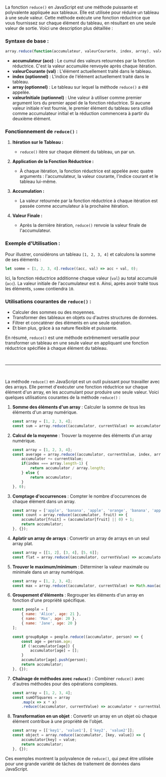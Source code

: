 La fonction `reduce()` en JavaScript est une méthode puissante et polyvalente appliquée aux tableaux. Elle est utilisée pour réduire un tableau à une seule valeur. Cette méthode exécute une fonction réductrice que vous fournissez sur chaque élément du tableau, en résultant en une seule valeur de sortie. Voici une description plus détaillée :

### Syntaxe de base :
```javascript
array.reduce(function(accumulateur, valeurCourante, index, array), valeurInitiale)
```

- **accumulateur (acc)** : Le cumul des valeurs retournées par la fonction réductrice. C'est la valeur accumulée renvoyée après chaque itération.
- **valeurCourante (val)** : L'élément actuellement traité dans le tableau.
- **index (optionnel)** : L'indice de l'élément actuellement traité dans le tableau.
- **array (optionnel)** : Le tableau sur lequel la méthode `reduce()` a été appelée.
- **valeurInitiale (optionnel)** : Une valeur à utiliser comme premier argument lors du premier appel de la fonction réductrice. Si aucune valeur initiale n'est fournie, le premier élément du tableau sera utilisé comme accumulateur initial et la réduction commencera à partir du deuxième élément.

### Fonctionnement de `reduce()` :

1. **Itération sur le Tableau :**
   - `reduce()` itère sur chaque élément du tableau, un par un.

2. **Application de la Fonction Réductrice :**
   - À chaque itération, la fonction réductrice est appelée avec quatre arguments : l'accumulateur, la valeur courante, l'indice courant et le tableau lui-même.

3. **Accumulation :**
   - La valeur retournée par la fonction réductrice à chaque itération est passée comme accumulateur à la prochaine itération.

4. **Valeur Finale :**
   - Après la dernière itération, `reduce()` renvoie la valeur finale de l'accumulateur.

### Exemple d'Utilisation :

Pour illustrer, considérons un tableau `[1, 2, 3, 4]` et calculons la somme de ses éléments :

```javascript
let somme = [1, 2, 3, 4].reduce((acc, val) => acc + val, 0);
```

Ici, la fonction réductrice additionne chaque valeur (`val`) au total accumulé (`acc`). La valeur initiale de l'accumulateur est `0`. Ainsi, après avoir traité tous les éléments, `somme` contiendra `10`.

### Utilisations courantes de `reduce()` :

- Calculer des sommes ou des moyennes.
- Transformer des tableaux en objets ou d'autres structures de données.
- Filtrer et concaténer des éléments en une seule opération.
- Et bien plus, grâce à sa nature flexible et puissante.

En résumé, `reduce()` est une méthode extrêmement versatile pour transformer un tableau en une seule valeur en appliquant une fonction réductrice spécifiée à chaque élément du tableau.

<br>

<hr>

<br>

La méthode `reduce()` en JavaScript est un outil puissant pour travailler avec des arrays. Elle permet d'exécuter une fonction réductrice sur chaque élément d'un array, en les accumulant pour produire une seule valeur. Voici quelques utilisations courantes de la méthode `reduce()` :

1. **Somme des éléments d'un array** :
   Calculer la somme de tous les éléments d'un array numérique.

   ```javascript
   const array = [1, 2, 3, 4];
   const sum = array.reduce((accumulator, currentValue) => accumulator + currentValue, 0);
   ```

2. **Calcul de la moyenne** :
   Trouver la moyenne des éléments d'un array numérique.

   ```javascript
   const array = [1, 2, 3, 4];
   const average = array.reduce((accumulator, currentValue, index, array) => {
       accumulator += currentValue;
       if(index === array.length-1) { 
           return accumulator / array.length; 
       } else { 
           return accumulator; 
       }
   }, 0);
   ```

3. **Comptage d'occurrences** :
   Compter le nombre d'occurrences de chaque élément dans un array.

   ```javascript
   const array = ['apple', 'banana', 'apple', 'orange', 'banana', 'apple'];
   const count = array.reduce((accumulator, fruit) => {
       accumulator[fruit] = (accumulator[fruit] || 0) + 1;
       return accumulator;
   }, {});
   ```

4. **Aplatir un array de arrays** :
   Convertir un array de arrays en un seul array plat.

   ```javascript
   const array = [[1, 2], [3, 4], [5, 6]];
   const flat = array.reduce((accumulator, currentValue) => accumulator.concat(currentValue), []);
   ```

5. **Trouver le maximum/minimum** :
   Déterminer la valeur maximale ou minimale dans un array numérique.

   ```javascript
   const array = [1, 2, 3, 4];
   const max = array.reduce((accumulator, currentValue) => Math.max(accumulator, currentValue));
   ```

6. **Groupement d'éléments** :
   Regrouper les éléments d'un array en fonction d'une propriété spécifique.

   ```javascript
   const people = [
       { name: 'Alice', age: 21 },
       { name: 'Max', age: 20 },
       { name: 'Jane', age: 20 }
   ];

   const groupByAge = people.reduce((accumulator, person) => {
       const age = person.age;
       if (!accumulator[age]) {
           accumulator[age] = [];
       }
       accumulator[age].push(person);
       return accumulator;
   }, {});
   ```

7. **Chaînage de méthodes avec `reduce()`** :
   Combiner `reduce()` avec d'autres méthodes pour des opérations complexes.

   ```javascript
   const array = [1, 2, 3, 4];
   const sumOfSquares = array
       .map(x => x * x)
       .reduce((accumulator, currentValue) => accumulator + currentValue, 0);
   ```

8. **Transformation en un objet** :
   Convertir un array en un objet où chaque élément contribue à une propriété de l'objet.

   ```javascript
   const array = [['key1', 'value1'], ['key2', 'value2']];
   const object = array.reduce((accumulator, [key, value]) => {
       accumulator[key] = value;
       return accumulator;
   }, {});
   ```

Ces exemples montrent la polyvalence de `reduce()`, qui peut être utilisée pour une grande variété de tâches de traitement de données dans JavaScript.